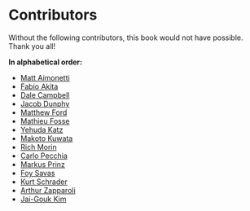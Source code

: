 # Contributors

Without the following contributors, this book would not have possible.
Thank you all!

**In alphabetical order:**

* [Matt     Aimonetti   ](http://merbist.com)
* [Fabio    Akita       ](http://akitaonrails.com)
* [Dale     Campbell    ](http://corrupt.save-state.net/)
* [Jacob    Dunphy      ](http://github.com/jdunphy/)
* [Matthew  Ford        ](http://github.com/deimos1986)
* [Mathieu  Fosse       ](http://blog.kawooa.org)
* [Yehuda   Katz        ](http://yehudakatz.com)
* [Makoto   Kuwata      ](http://www.kuwata-lab.com/)
* [Rich     Morin       ](http://cfcl.com/rdm)
* [Carlo    Pecchia     ](http://carlopecchia.eu)
* [Markus   Prinz       ](http://blog.nuclearsquid.com/)
* [Foy      Savas       ](http://foysavas.com/)
* [Kurt     Schrader    ](http://kurt.karmalab.org/)
* [Arthur   Zapparoli   ](http://arthurgeek.net/)
* [Jai-Gouk Kim         ](http://jaigouk.blogspot.com/)